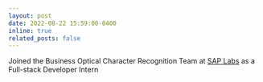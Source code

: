 ```yaml
---
layout: post
date: 2022-08-22 15:59:00-0400
inline: true
related_posts: false
---
```


Joined the Business Optical Character Recognition Team at [SAP Labs](https://www.sap.com/sea/about/company/innovation/labs.html#asia)  as a Full-stack Developer Intern
